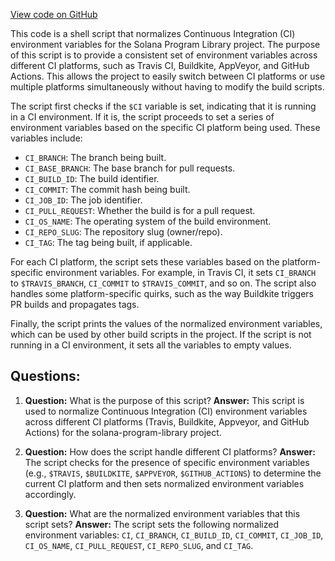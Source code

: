 [View code on GitHub](https://github.com/solana-labs/solana-program-library/ci/env.sh)

This code is a shell script that normalizes Continuous Integration (CI) environment variables for the Solana Program Library project. The purpose of this script is to provide a consistent set of environment variables across different CI platforms, such as Travis CI, Buildkite, AppVeyor, and GitHub Actions. This allows the project to easily switch between CI platforms or use multiple platforms simultaneously without having to modify the build scripts.

The script first checks if the `$CI` variable is set, indicating that it is running in a CI environment. If it is, the script proceeds to set a series of environment variables based on the specific CI platform being used. These variables include:

- `CI_BRANCH`: The branch being built.
- `CI_BASE_BRANCH`: The base branch for pull requests.
- `CI_BUILD_ID`: The build identifier.
- `CI_COMMIT`: The commit hash being built.
- `CI_JOB_ID`: The job identifier.
- `CI_PULL_REQUEST`: Whether the build is for a pull request.
- `CI_OS_NAME`: The operating system of the build environment.
- `CI_REPO_SLUG`: The repository slug (owner/repo).
- `CI_TAG`: The tag being built, if applicable.

For each CI platform, the script sets these variables based on the platform-specific environment variables. For example, in Travis CI, it sets `CI_BRANCH` to `$TRAVIS_BRANCH`, `CI_COMMIT` to `$TRAVIS_COMMIT`, and so on. The script also handles some platform-specific quirks, such as the way Buildkite triggers PR builds and propagates tags.

Finally, the script prints the values of the normalized environment variables, which can be used by other build scripts in the project. If the script is not running in a CI environment, it sets all the variables to empty values.
## Questions: 
 1. **Question:** What is the purpose of this script?
   **Answer:** This script is used to normalize Continuous Integration (CI) environment variables across different CI platforms (Travis, Buildkite, Appveyor, and GitHub Actions) for the solana-program-library project.

2. **Question:** How does the script handle different CI platforms?
   **Answer:** The script checks for the presence of specific environment variables (e.g., `$TRAVIS`, `$BUILDKITE`, `$APPVEYOR`, `$GITHUB_ACTIONS`) to determine the current CI platform and then sets normalized environment variables accordingly.

3. **Question:** What are the normalized environment variables that this script sets?
   **Answer:** The script sets the following normalized environment variables: `CI`, `CI_BRANCH`, `CI_BUILD_ID`, `CI_COMMIT`, `CI_JOB_ID`, `CI_OS_NAME`, `CI_PULL_REQUEST`, `CI_REPO_SLUG`, and `CI_TAG`.